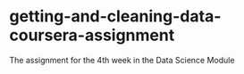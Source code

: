 # getting-and-cleaning-data-coursera-assignment
The assignment for the 4th week in the Data Science Module
